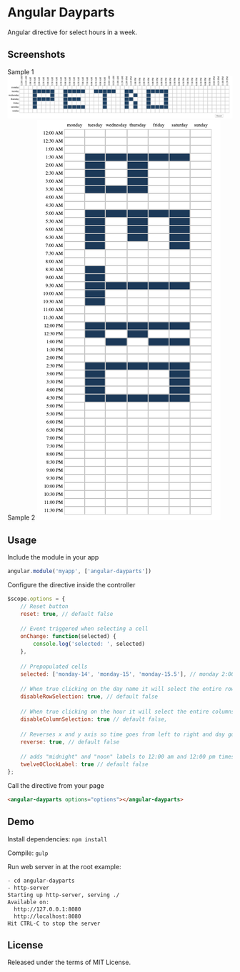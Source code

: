 # Angular Dayparts

Angular directive for select hours in a week.




## Screenshots
Sample 1
![Sample](sample1.png)
Sample 2
![Sample](sample2.png)


## Usage
Include the module in your app

```javascript
angular.module('myapp', ['angular-dayparts'])
```


Configure the directive inside the controller

```javascript
$scope.options = {
    // Reset button
    reset: true, // default false
    
    // Event triggered when selecting a cell
    onChange: function(selected) {
        console.log('selected: ', selected)
    },
    
    // Prepopulated cells
    selected: ['monday-14', 'monday-15', 'monday-15.5'], // monday 2:00 pm, monday 3:00 pm, monday 3:30 pm
    
    // When true clicking on the day name it will select the entire row
    disableRowSelection: true, // default false
    
    // When true clicking on the hour it will select the entire columns
    disableColumnSelection: true // default false,

    // Reverses x and y axis so time goes from left to right and day goes top to bottom (i.e. sample1 is `reverse: true`) 
    reverse: true, // default false

    // adds "midnight" and "noon" labels to 12:00 am and 12:00 pm times.
    twelveOClockLabel: true // default false
};
```


Call the directive from your page

```html
<angular-dayparts options="options"></angular-dayparts>
```

## Demo
Install dependencies:
`npm install`

Compile:
`gulp`

Run web server in at the root
example:
```
- cd angular-dayparts
- http-server
Starting up http-server, serving ./
Available on:
  http://127.0.0.1:8080
  http://localhost:8080
Hit CTRL-C to stop the server
```



## License

Released under the terms of MIT License.

